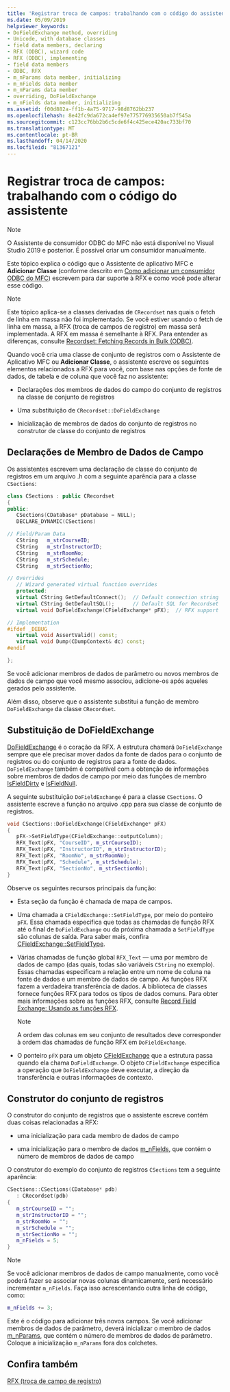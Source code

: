```yaml
---
title: 'Registrar troca de campos: trabalhando com o código do assistente'
ms.date: 05/09/2019
helpviewer_keywords:
- DoFieldExchange method, overriding
- Unicode, with database classes
- field data members, declaring
- RFX (ODBC), wizard code
- RFX (ODBC), implementing
- field data members
- ODBC, RFX
- m_nParams data member, initializing
- m_nFields data member
- m_nParams data member
- overriding, DoFieldExchange
- m_nFields data member, initializing
ms.assetid: f00d882a-ff1b-4a75-9717-98d8762bb237
ms.openlocfilehash: 8e42fc9da672ca4ef97e775776935650ab7f545a
ms.sourcegitcommit: c123cc76bb2b6c5cde6f4c425ece420ac733bf70
ms.translationtype: MT
ms.contentlocale: pt-BR
ms.lasthandoff: 04/14/2020
ms.locfileid: "81367121"
---
```

# <a name="record-field-exchange-working-with-the-wizard-code"></a>Registrar troca de campos: trabalhando com o código do assistente

> [!NOTE]
> O Assistente de consumidor ODBC do MFC não está disponível no Visual Studio 2019 e posterior. É possível criar um consumidor manualmente.

Este tópico explica o código que o Assistente de aplicativo MFC e **Adicionar Classe** (conforme descrito em [Como adicionar um consumidor ODBC do MFC](../../mfc/reference/adding-an-mfc-odbc-consumer.md)) escrevem para dar suporte à RFX e como você pode alterar esse código.

> [!NOTE]
> Este tópico aplica-se a classes derivadas de `CRecordset` nas quais o fetch de linha em massa não foi implementado. Se você estiver usando o fetch de linha em massa, a RFX (troca de campos de registro) em massa será implementada. A RFX em massa é semelhante à RFX. Para entender as diferenças, consulte [Recordset: Fetching Records in Bulk (ODBC)](../../data/odbc/recordset-fetching-records-in-bulk-odbc.md).

Quando você cria uma classe de conjunto de registros com o Assistente de Aplicativo MFC ou **Adicionar Classe**, o assistente escreve os seguintes elementos relacionados a RFX para você, com base nas opções de fonte de dados, de tabela e de coluna que você faz no assistente:

- Declarações dos membros de dados do campo do conjunto de registros na classe de conjunto de registros

- Uma substituição de `CRecordset::DoFieldExchange`

- Inicialização de membros de dados do conjunto de registros no construtor de classe do conjunto de registros

## <a name="field-data-member-declarations"></a><a name="_core_the_field_data_member_declarations"></a> Declarações de Membro de Dados de Campo

Os assistentes escrevem uma declaração de classe do conjunto de registros em um arquivo .h com a seguinte aparência para a classe `CSections`:

```cpp
class CSections : public CRecordset
{
public:
   CSections(CDatabase* pDatabase = NULL);
   DECLARE_DYNAMIC(CSections)

// Field/Param Data
   CString   m_strCourseID;
   CString   m_strInstructorID;
   CString   m_strRoomNo;
   CString   m_strSchedule;
   CString   m_strSectionNo;

// Overrides
   // Wizard generated virtual function overrides
   protected:
   virtual CString GetDefaultConnect();  // Default connection string
   virtual CString GetDefaultSQL();      // Default SQL for Recordset
   virtual void DoFieldExchange(CFieldExchange* pFX);  // RFX support

// Implementation
#ifdef _DEBUG
   virtual void AssertValid() const;
   virtual void Dump(CDumpContext& dc) const;
#endif

};
```

Se você adicionar membros de dados de parâmetro ou novos membros de dados de campo que você mesmo associou, adicione-os após aqueles gerados pelo assistente.

Além disso, observe que o assistente substitui a função de membro `DoFieldExchange` da classe `CRecordset`.

## <a name="dofieldexchange-override"></a><a name="_core_the_dofieldexchange_override"></a> Substituição de DoFieldExchange

[DoFieldExchange](../../mfc/reference/crecordset-class.md#dofieldexchange) é o coração da RFX. A estrutura chamará `DoFieldExchange` sempre que ele precisar mover dados da fonte de dados para o conjunto de registros ou do conjunto de registros para a fonte de dados. `DoFieldExchange` também é compatível com a obtenção de informações sobre membros de dados de campo por meio das funções de membro [IsFieldDirty](../../mfc/reference/crecordset-class.md#isfielddirty) e [IsFieldNull](../../mfc/reference/crecordset-class.md#isfieldnull).

A seguinte substituição `DoFieldExchange` é para a classe `CSections`. O assistente escreve a função no arquivo .cpp para sua classe de conjunto de registros.

```cpp
void CSections::DoFieldExchange(CFieldExchange* pFX)
{
   pFX->SetFieldType(CFieldExchange::outputColumn);
   RFX_Text(pFX, "CourseID", m_strCourseID);
   RFX_Text(pFX, "InstructorID", m_strInstructorID);
   RFX_Text(pFX, "RoomNo", m_strRoomNo);
   RFX_Text(pFX, "Schedule", m_strSchedule);
   RFX_Text(pFX, "SectionNo", m_strSectionNo);
}
```

Observe os seguintes recursos principais da função:

- Esta seção da função é chamada de mapa de campos.

- Uma chamada a `CFieldExchange::SetFieldType`, por meio do ponteiro `pFX`. Essa chamada especifica que todas as chamadas de função RFX até o final de `DoFieldExchange` ou da próxima chamada a `SetFieldType` são colunas de saída. Para saber mais, confira [CFieldExchange::SetFieldType](../../mfc/reference/cfieldexchange-class.md#setfieldtype).

- Várias chamadas de função global `RFX_Text` — uma por membro de dados de campo (das quais, todas são variáveis `CString` no exemplo). Essas chamadas especificam a relação entre um nome de coluna na fonte de dados e um membro de dados de campo. As funções RFX fazem a verdadeira transferência de dados. A biblioteca de classes fornece funções RFX para todos os tipos de dados comuns. Para obter mais informações sobre as funções RFX, consulte [Record Field Exchange: Usando as funções RFX](../../data/odbc/record-field-exchange-using-the-rfx-functions.md).

    > [!NOTE]
    >  A ordem das colunas em seu conjunto de resultados deve corresponder à ordem das chamadas de função RFX em `DoFieldExchange`.

- O ponteiro `pFX` para um objeto [CFieldExchange](../../mfc/reference/cfieldexchange-class.md) que a estrutura passa quando ela chama `DoFieldExchange`. O objeto `CFieldExchange` especifica a operação que `DoFieldExchange` deve executar, a direção da transferência e outras informações de contexto.

## <a name="recordset-constructor"></a><a name="_core_the_recordset_constructor"></a> Construtor do conjunto de registros

O construtor do conjunto de registros que o assistente escreve contém duas coisas relacionadas a RFX:

- uma inicialização para cada membro de dados de campo

- uma inicialização para o membro de dados [m_nFields](../../mfc/reference/crecordset-class.md#m_nfields), que contém o número de membros de dados de campo

O construtor do exemplo do conjunto de registros `CSections` tem a seguinte aparência:

```cpp
CSections::CSections(CDatabase* pdb)
   : CRecordset(pdb)
{
   m_strCourseID = "";
   m_strInstructorID = "";
   m_strRoomNo = "";
   m_strSchedule = "";
   m_strSectionNo = "";
   m_nFields = 5;
}
```

> [!NOTE]
> Se você adicionar membros de dados de campo manualmente, como você poderá fazer se associar novas colunas dinamicamente, será necessário incrementar `m_nFields`. Faça isso acrescentando outra linha de código, como:

```cpp
m_nFields += 3;
```

Este é o código para adicionar três novos campos. Se você adicionar membros de dados de parâmetro, deverá inicializar o membro de dados [m_nParams](../../mfc/reference/crecordset-class.md#m_nparams), que contém o número de membros de dados de parâmetro. Coloque a inicialização `m_nParams` fora dos colchetes.

## <a name="see-also"></a>Confira também

[RFX (troca de campo de registro)](../../data/odbc/record-field-exchange-rfx.md)
